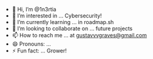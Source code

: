 - 👋 Hi, I’m @1n3rtia
- 👀 I’m interested in ... Cybersecurity!
- 🌱 I’m currently learning ... in roadmap.sh
- 💞️ I’m looking to collaborate on ... future projects
- 📫 How to reach me ... at gustavvvgraves@gmail.com
- 😄 Pronouns: ...
- ⚡ Fun fact: ... Grower!

<!---
1n3rtia/1n3rtia is a ✨ special ✨ repository because its `README.md` (this file) appears on your GitHub profile.
You can click the Preview link to take a look at your changes.
--->
